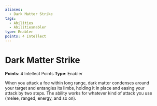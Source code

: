 ```yaml
---
aliases:
  - Dark Matter Strike
tags:
  - Abilities
  - Abilitiesnabler
type: Enabler
points: 4 Intellect
---
```


# Dark Matter Strike

**Points**: 4 Intellect Points
**Type**: Enabler

When you attack a foe within long range, dark matter condenses around your target and entangles its limbs, holding it in place and easing your attack by two steps. The ability works for whatever kind of attack you use (melee, ranged, energy, and so on).
